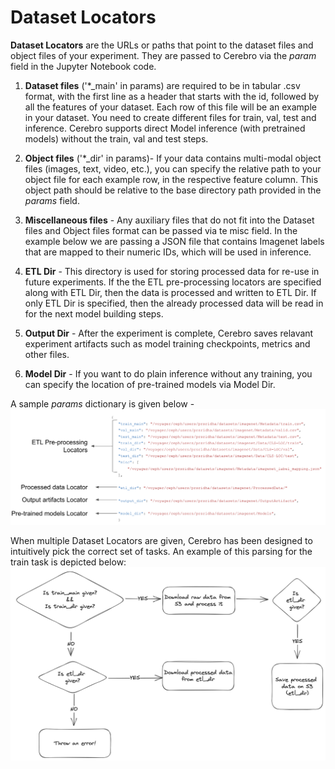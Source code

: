 <h1>Dataset Locators</h1>

<b>Dataset Locators</b> are the URLs or paths that point to the dataset files and object files of your experiment. They are passed to Cerebro via the <i>param</i> field in the Jupyter Notebook code.

1. <b>Dataset files</b> ('*_main' in params) are required to be in tabular .csv format, with the first line as a header that starts with the id, followed by all the features of your dataset. Each row of this file will be an example in your dataset. You need to create different files for train, val, test and inference. Cerebro supports direct Model inference (with pretrained models) without the train, val and test steps.


2. <b>Object files</b> ('*_dir' in params)- 
If your data contains multi-modal object files (images, text, video, etc.), you can specify the relative path to your object file for each example row, in the respective feature column. This object path should be relative to the base directory path provided in the <i>params</i> field.


3. <b>Miscellaneous files</b> - Any auxiliary files that do not fit into the Dataset files and Object files format can be passed via te misc field. In the example below we are passing a JSON file that contains Imagenet labels that are mapped to their numeric IDs, which will be used in inference.


4. <b>ETL Dir</b> -  This directory is used for storing processed data for re-use in future experiments. If the the ETL pre-processing locators are specified along with ETL Dir, then the data is processed and written to ETL Dir. If only ETL Dir is specified, then the already processed data will be read in for the next model building steps.  


5. <b>Output Dir</b> - After the experiment is complete, Cerebro saves relavant experiment artifacts such as model training checkpoints, metrics and other files.


6. <b>Model Dir</b> - If you want to do plain inference without any training, you can specify the location of pre-trained models via Model Dir. 


A sample <i>params</i> dictionary is given below - 
![Sample Params](img/sample_params.png)

When multiple Dataset Locators are given, Cerebro has been designed to intuitively pick the correct set of tasks. An example of this parsing for the train task is depicted below:
![ETL flow](img/dataset_locators_flow.png)

